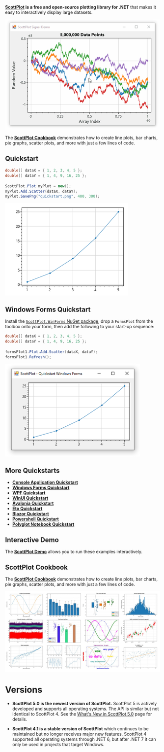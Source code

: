 **[ScottPlot](https://scottplot.net) is a free and open-source plotting library for .NET** that makes it easy to interactively display large datasets.

[![](https://raw.githubusercontent.com/ScottPlot/ScottPlot/master/dev/graphics/ScottPlot.gif)](https://scottplot.net)

The [**ScottPlot Cookbook**](https://scottplot.net/cookbook/5.0/) demonstrates how to create line plots, bar charts, pie graphs, scatter plots, and more with just a few lines of code.

## Quickstart

```cs
double[] dataX = { 1, 2, 3, 4, 5 };
double[] dataY = { 1, 4, 9, 16, 25 };

ScottPlot.Plot myPlot = new();
myPlot.Add.Scatter(dataX, dataY);
myPlot.SavePng("quickstart.png", 400, 300);
```

![](https://raw.githubusercontent.com/ScottPlot/ScottPlot/master/dev/graphics/console-quickstart.png)

## Windows Forms Quickstart

Install the [`ScottPlot.WinForms` NuGet package](https://www.nuget.org/packages/ScottPlot.WinForms), drop a `FormsPlot` from the toolbox onto your form, then add the following to your start-up sequence:

```cs
double[] dataX = { 1, 2, 3, 4, 5 };
double[] dataY = { 1, 4, 9, 16, 25 };

formsPlot1.Plot.Add.Scatter(dataX, dataY);
formsPlot1.Refresh();
```

![](https://raw.githubusercontent.com/ScottPlot/ScottPlot/master/dev/graphics/winforms-quickstart.png)

## More Quickstarts

* [**Console Application Quickstart**](https://scottplot.net/quickstart/console/)
* [**Windows Forms Quickstart**](https://scottplot.net/quickstart/winforms/)
* [**WPF Quickstart**](https://scottplot.net/quickstart/wpf/)
* [**WinUI Quickstart**](https://scottplot.net/quickstart/winui/)
* [**Avalonia Quickstart**](https://scottplot.net/quickstart/avalonia/)
* [**Eto Quickstart**](https://scottplot.net/quickstart/eto/)
* [**Blazor Quickstart**](https://scottplot.net/quickstart/blazor/)
* [**Powershell Quickstart**](https://scottplot.net/quickstart/powershell/)
* [**Polyglot Notebook Quickstart**](https://scottplot.net/quickstart/notebook/)

## Interactive Demo

The [**ScottPlot Demo**](https://scottplot.net/demo/) allows you to run these examples interactively.

## ScottPlot Cookbook

The [**ScottPlot Cookbook**](https://scottplot.net/cookbook/5.0/) demonstrates how to create line plots, bar charts, pie graphs, scatter plots, and more with just a few lines of code.

[![](https://raw.githubusercontent.com/ScottPlot/ScottPlot/master/dev/graphics/cookbook.jpg)](https://scottplot.net/cookbook/5.0/)

# Versions

* **ScottPlot 5.0 is the newest version of ScottPlot.** ScottPlot 5 is actively developed and supports all operating systems. The API is similar but not identical to ScottPlot 4. See the [What's New in ScottPlot 5.0](https://scottplot.net/faq/version-5.0/) page for details.

* **ScottPlot 4.1 is a stable version of ScottPlot** which continues to be maintained but no longer receives major new features. ScottPlot 4 supported all operating systems through .NET 6, but after .NET 7 it can only be used in projects that target Windows.